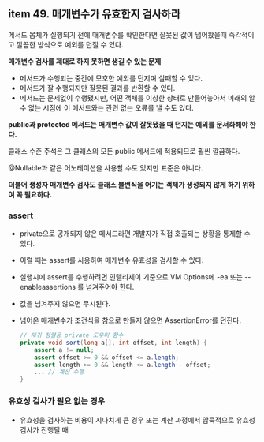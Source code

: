 ## item 49. 매개변수가 유효한지 검사하라

메서드 몸체가 실행되기 전에 매개변수를 확인한다면 잘못된 값이 넘어왔을때 즉각적이고 깔끔한 방식으로 예외를 던질 수 있다.

**매개변수 검사를 제대로 하지 못하면 생길 수 있는 문제**
- 메서드가 수행되는 중간에 모호한 예외를 던지며 실패할 수 있다.
- 메서드가 잘 수행되지만 잘못된 결과를 반환할 수 있다.
- 메서드는 문제없이 수행됐지만, 어떤 객체를 이상한 상태로 만들어놓아서 미래의 알 수 없는 시점에 이 메서드와는  관련 없는 오류를 낼 수도 있다.


**public과 protected 메서드는 매개변수 값이 잘못됐을 때 던지는 예외를 문서화해야 한다.**

클래스 수준 주석은 그 클래스의 모든 public 메서드에 적용되므로 훨씬 깔끔하다. 
 
@Nullable과 같은 어노테이션을 사용할 수도 있지만 표준은 아니다. 

**더불어 생성자 매개변수 검사도 클래스 불변식을 어기는 객체가 생성되지 않게 하기 위하여 꼭 필요하다.**


### assert
- private으로 공개되지 않은 메서드라면 개발자가 직접 호출되는 상황을 통제할 수 있다. 
- 이럴 때는 assert를 사용하여 매개변수 유효성을 검사할 수 있다. 
- 실행시에 assert를 수행하려면 인텔리제이 기준으로 VM Options에 -ea 또는 --enableassertions 를 넘겨주어야 한다. 

- 값을 넘겨주지 않으면 무시된다. 
- 넘어온 매개변수가 조건식을 참으로 만들지 않으면 AssertionError를 던진다.

    ```java
    // 재귀 정렬용 private 도우미 함수
    private void sort(long a[], int offset, int length) {
        assert a != null;
        assert offset >= 0 && offset <= a.length;
        assert length >= 0 && length <= a.length - offset;
        ... // 계산 수행
    }
    ```

### 유효성 검사가 필요 없는 경우
- 유효성을 검사하는 비용이 지나치게 큰 경우 또는 계산 과정에서 암묵적으로 유효성 검사가 진행될 때

